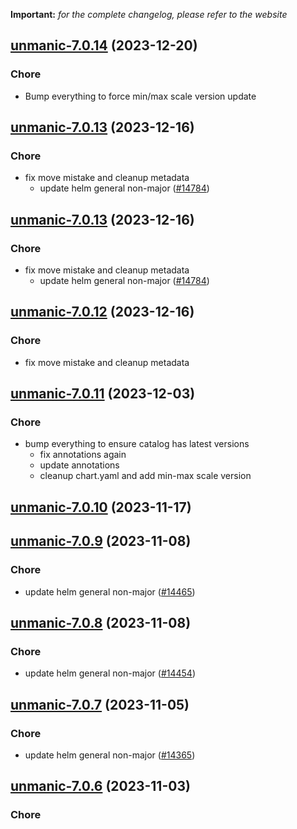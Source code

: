 **Important:**
*for the complete changelog, please refer to the website*




## [unmanic-7.0.14](https://github.com/truecharts/charts/compare/unmanic-7.0.13...unmanic-7.0.14) (2023-12-20)

### Chore

- Bump everything to force min/max scale version update
  
  


## [unmanic-7.0.13](https://github.com/truecharts/charts/compare/unmanic-7.0.11...unmanic-7.0.13) (2023-12-16)

### Chore

- fix move mistake and cleanup metadata
  - update helm general non-major ([#14784](https://github.com/truecharts/charts/issues/14784))
  
  


## [unmanic-7.0.13](https://github.com/truecharts/charts/compare/unmanic-7.0.11...unmanic-7.0.13) (2023-12-16)

### Chore

- fix move mistake and cleanup metadata
  - update helm general non-major ([#14784](https://github.com/truecharts/charts/issues/14784))
  
  


## [unmanic-7.0.12](https://github.com/truecharts/charts/compare/unmanic-7.0.11...unmanic-7.0.12) (2023-12-16)

### Chore

- fix move mistake and cleanup metadata
  
  


## [unmanic-7.0.11](https://github.com/truecharts/charts/compare/unmanic-7.0.10...unmanic-7.0.11) (2023-12-03)

### Chore

- bump everything to ensure catalog has latest versions
  - fix annotations again
  - update annotations
  - cleanup chart.yaml and add min-max scale version
  
  










## [unmanic-7.0.10](https://github.com/truecharts/charts/compare/unmanic-7.0.9...unmanic-7.0.10) (2023-11-17)




## [unmanic-7.0.9](https://github.com/truecharts/charts/compare/unmanic-7.0.8...unmanic-7.0.9) (2023-11-08)

### Chore

- update helm general non-major ([#14465](https://github.com/truecharts/charts/issues/14465))
  
  


## [unmanic-7.0.8](https://github.com/truecharts/charts/compare/unmanic-7.0.7...unmanic-7.0.8) (2023-11-08)

### Chore

- update helm general non-major ([#14454](https://github.com/truecharts/charts/issues/14454))
  
  


## [unmanic-7.0.7](https://github.com/truecharts/charts/compare/unmanic-7.0.6...unmanic-7.0.7) (2023-11-05)

### Chore

- update helm general non-major ([#14365](https://github.com/truecharts/charts/issues/14365))
  
  


## [unmanic-7.0.6](https://github.com/truecharts/charts/compare/unmanic-7.0.5...unmanic-7.0.6) (2023-11-03)

### Chore
